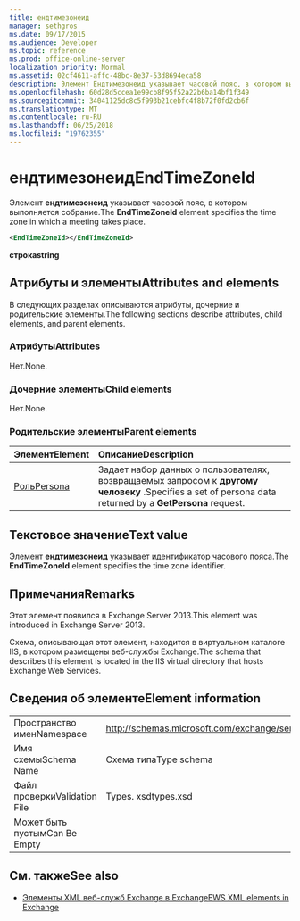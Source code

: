 ```yaml
---
title: ендтимезонеид
manager: sethgros
ms.date: 09/17/2015
ms.audience: Developer
ms.topic: reference
ms.prod: office-online-server
localization_priority: Normal
ms.assetid: 02cf4611-affc-48bc-8e37-53d8694eca58
description: Элемент Ендтимезонеид указывает часовой пояс, в котором выполняется собрание.
ms.openlocfilehash: 60d28d5ccea1e99cb8f95f52a22b6ba14bf1f349
ms.sourcegitcommit: 34041125dc8c5f993b21cebfc4f8b72f0fd2cb6f
ms.translationtype: MT
ms.contentlocale: ru-RU
ms.lasthandoff: 06/25/2018
ms.locfileid: "19762355"
---
```

# <a name="endtimezoneid"></a><span data-ttu-id="011d0-103">ендтимезонеид</span><span class="sxs-lookup"><span data-stu-id="011d0-103">EndTimeZoneId</span></span>

<span data-ttu-id="011d0-104">Элемент **ендтимезонеид** указывает часовой пояс, в котором выполняется собрание.</span><span class="sxs-lookup"><span data-stu-id="011d0-104">The **EndTimeZoneId** element specifies the time zone in which a meeting takes place.</span></span> 
  
```XML
<EndTimeZoneId></EndTimeZoneId>
```

 <span data-ttu-id="011d0-105">**строка**</span><span class="sxs-lookup"><span data-stu-id="011d0-105">**string**</span></span>
## <a name="attributes-and-elements"></a><span data-ttu-id="011d0-106">Атрибуты и элементы</span><span class="sxs-lookup"><span data-stu-id="011d0-106">Attributes and elements</span></span>

<span data-ttu-id="011d0-107">В следующих разделах описываются атрибуты, дочерние и родительские элементы.</span><span class="sxs-lookup"><span data-stu-id="011d0-107">The following sections describe attributes, child elements, and parent elements.</span></span>
  
### <a name="attributes"></a><span data-ttu-id="011d0-108">Атрибуты</span><span class="sxs-lookup"><span data-stu-id="011d0-108">Attributes</span></span>

<span data-ttu-id="011d0-109">Нет.</span><span class="sxs-lookup"><span data-stu-id="011d0-109">None.</span></span>
  
### <a name="child-elements"></a><span data-ttu-id="011d0-110">Дочерние элементы</span><span class="sxs-lookup"><span data-stu-id="011d0-110">Child elements</span></span>

<span data-ttu-id="011d0-111">Нет.</span><span class="sxs-lookup"><span data-stu-id="011d0-111">None.</span></span>
  
### <a name="parent-elements"></a><span data-ttu-id="011d0-112">Родительские элементы</span><span class="sxs-lookup"><span data-stu-id="011d0-112">Parent elements</span></span>

|<span data-ttu-id="011d0-113">**Элемент**</span><span class="sxs-lookup"><span data-stu-id="011d0-113">**Element**</span></span>|<span data-ttu-id="011d0-114">**Описание**</span><span class="sxs-lookup"><span data-stu-id="011d0-114">**Description**</span></span>|
|:-----|:-----|
|[<span data-ttu-id="011d0-115">Роль</span><span class="sxs-lookup"><span data-stu-id="011d0-115">Persona</span></span>](persona.md) <br/> |<span data-ttu-id="011d0-116">Задает набор данных о пользователях, возвращаемых запросом к **другому человеку** .</span><span class="sxs-lookup"><span data-stu-id="011d0-116">Specifies a set of persona data returned by a **GetPersona** request.</span></span>  <br/> |
   
## <a name="text-value"></a><span data-ttu-id="011d0-117">Текстовое значение</span><span class="sxs-lookup"><span data-stu-id="011d0-117">Text value</span></span>

<span data-ttu-id="011d0-118">Элемент **ендтимезонеид** указывает идентификатор часового пояса.</span><span class="sxs-lookup"><span data-stu-id="011d0-118">The **EndTimeZoneId** element specifies the time zone identifier.</span></span> 
  
## <a name="remarks"></a><span data-ttu-id="011d0-119">Примечания</span><span class="sxs-lookup"><span data-stu-id="011d0-119">Remarks</span></span>

<span data-ttu-id="011d0-120">Этот элемент появился в Exchange Server 2013.</span><span class="sxs-lookup"><span data-stu-id="011d0-120">This element was introduced in Exchange Server 2013.</span></span>
  
<span data-ttu-id="011d0-121">Схема, описывающая этот элемент, находится в виртуальном каталоге IIS, в котором размещены веб-службы Exchange.</span><span class="sxs-lookup"><span data-stu-id="011d0-121">The schema that describes this element is located in the IIS virtual directory that hosts Exchange Web Services.</span></span>
  
## <a name="element-information"></a><span data-ttu-id="011d0-122">Сведения об элементе</span><span class="sxs-lookup"><span data-stu-id="011d0-122">Element information</span></span>

|||
|:-----|:-----|
|<span data-ttu-id="011d0-123">Пространство имен</span><span class="sxs-lookup"><span data-stu-id="011d0-123">Namespace</span></span>  <br/> |http://schemas.microsoft.com/exchange/services/2006/types  <br/> |
|<span data-ttu-id="011d0-124">Имя схемы</span><span class="sxs-lookup"><span data-stu-id="011d0-124">Schema Name</span></span>  <br/> |<span data-ttu-id="011d0-125">Схема типа</span><span class="sxs-lookup"><span data-stu-id="011d0-125">Type schema</span></span>  <br/> |
|<span data-ttu-id="011d0-126">Файл проверки</span><span class="sxs-lookup"><span data-stu-id="011d0-126">Validation File</span></span>  <br/> |<span data-ttu-id="011d0-127">Types. xsd</span><span class="sxs-lookup"><span data-stu-id="011d0-127">types.xsd</span></span>  <br/> |
|<span data-ttu-id="011d0-128">Может быть пустым</span><span class="sxs-lookup"><span data-stu-id="011d0-128">Can Be Empty</span></span>  <br/> ||
   
## <a name="see-also"></a><span data-ttu-id="011d0-129">См. также</span><span class="sxs-lookup"><span data-stu-id="011d0-129">See also</span></span>



- [<span data-ttu-id="011d0-130">Элементы XML веб-служб Exchange в Exchange</span><span class="sxs-lookup"><span data-stu-id="011d0-130">EWS XML elements in Exchange</span></span>](ews-xml-elements-in-exchange.md)

